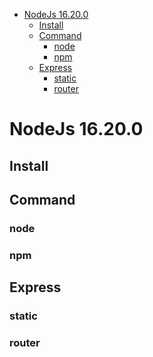 <!-- @import "[TOC]" {cmd="toc" depthFrom=1 depthTo=6 orderedList=false} -->

<!-- code_chunk_output -->

- [NodeJs 16.20.0](#nodejs-16200)
  - [Install](#install)
  - [Command](#command)
    - [node](#node)
    - [npm](#npm)
  - [Express](#express)
    - [static](#static)
    - [router](#router)

<!-- /code_chunk_output -->

# NodeJs 16.20.0

## Install

## Command

### node

### npm

## Express

### static

### router
